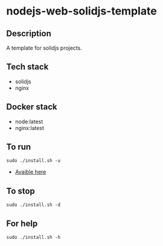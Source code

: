 # nodejs-web-solidjs-template

## Description
A template for solidjs projects.

## Tech stack
- solidjs
- nginx

## Docker stack
- node:latest
- nginx:latest

## To run
`sudo ./install.sh -u`
- [Avaible here](http://localhost)

## To stop
`sudo ./install.sh -d`

## For help
`sudo ./install.sh -h`
